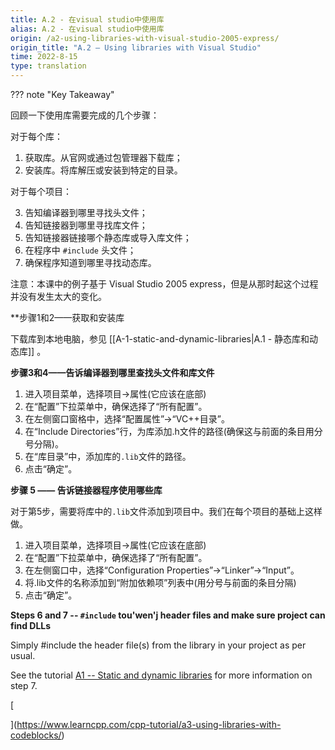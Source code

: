```yaml
---
title: A.2 - 在visual studio中使用库
alias: A.2 - 在visual studio中使用库
origin: /a2-using-libraries-with-visual-studio-2005-express/
origin_title: "A.2 — Using libraries with Visual Studio"
time: 2022-8-15
type: translation
---
```


??? note "Key Takeaway"


回顾一下使用库需要完成的几个步骤：

对于每个库：

1.  获取库。从官网或通过包管理器下载库；
2.  安装库。将库解压或安装到特定的目录。

对于每个项目：

3. 告知编译器到哪里寻找头文件；
4. 告知链接器到哪里寻找库文件；
5. 告知链接器链接哪个静态库或导入库文件；
6. 在程序中 `#include` 头文件；
7. 确保程序知道到哪里寻找动态库。

注意：本课中的例子基于 Visual Studio 2005 express，但是从那时起这个过程并没有发生太大的变化。

**步骤1和2——获取和安装库

下载库到本地电脑，参见 [[A-1-static-and-dynamic-libraries|A.1 - 静态库和动态库]] 。

**步骤3和4——告诉编译器到哪里查找头文件和库文件**

1. 进入项目菜单，选择项目->属性(它应该在底部)
2. 在“配置”下拉菜单中，确保选择了“所有配置”。
3. 在左侧窗口窗格中，选择“配置属性”->“VC++目录”。
4. 在“Include Directories”行，为库添加.h文件的路径(确保这与前面的条目用分号分隔)。
5. 在“库目录”中，添加库的`.lib`文件的路径。
6. 点击“确定”。


**步骤 5 —— 告诉链接器程序使用哪些库**

对于第5步，需要将库中的`.lib`文件添加到项目中。我们在每个项目的基础上这样做。

1. 进入项目菜单，选择项目->属性(它应该在底部)
2. 在“配置”下拉菜单中，确保选择了“所有配置”。
3. 在左侧窗口中，选择“Configuration Properties”->“Linker”->“Input”。
4. 将.lib文件的名称添加到“附加依赖项”列表中(用分号与前面的条目分隔)
5. 点击“确定”。

**Steps 6 and 7 -- `#include` tou'wen'j header files and make sure project can find DLLs**

Simply #include the header file(s) from the library in your project as per usual.

See the tutorial [A1 -- Static and dynamic libraries](https://www.learncpp.com/cpp-tutorial/a1-static-and-dynamic-libraries/) for more information on step 7.

[

](https://www.learncpp.com/cpp-tutorial/a3-using-libraries-with-codeblocks/)
